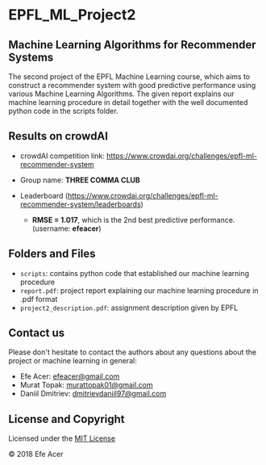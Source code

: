 # EPFL_ML_Project2 

## Machine Learning Algorithms for Recommender Systems

The second project of the EPFL Machine Learning course, which aims to construct a recommender 
system with good predictive performance using various Machine Learning Algorithms. The given
report explains our machine learning procedure in detail together with the well documented python 
code in the scripts folder. 

## Results on crowdAI

* crowdAI competition link: https://www.crowdai.org/challenges/epfl-ml-recommender-system 

* Group name: **THREE COMMA CLUB**

* Leaderboard (https://www.crowdai.org/challenges/epfl-ml-recommender-system/leaderboards)
  - **RMSE = 1.017**, which is the 2nd best predictive performance. (username: **efeacer**)

## Folders and Files

- `scripts`: contains python code that established our machine learning procedure
- `report.pdf`: project report explaining our machine learning procedure in .pdf format
- `project2_description.pdf`: assignment description given by EPFL

## Contact us

Please don't hesitate to contact the authors about any questions about the project or 
machine learning in general:
- Efe Acer: efeacer@gmail.com
- Murat Topak: murattopak01@gmail.com
- Daniil Dmitriev: dmitrievdaniil97@gmail.com

## License and Copyright

Licensed under the [MIT License](LICENSE)

© 2018 Efe Acer